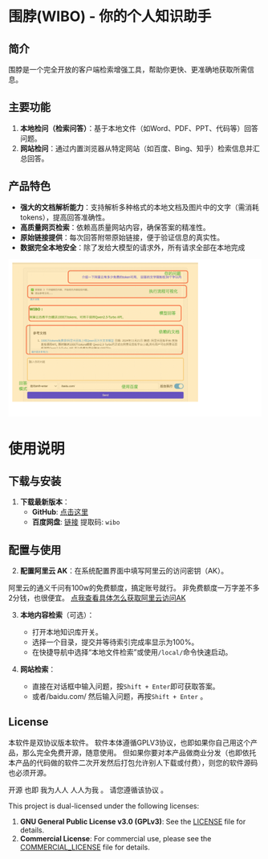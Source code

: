 # 围脖(WIBO) - 你的个人知识助手

## 简介
围脖是一个完全开放的客户端检索增强工具，帮助你更快、更准确地获取所需信息。

## 主要功能
1. **本地检问（检索问答）**：基于本地文件（如Word、PDF、PPT、代码等）回答问题。
2. **网站检问**：通过内置浏览器从特定网站（如百度、Bing、知乎）检索信息并汇总回答。

## 产品特色
- **强大的文档解析能力**：支持解析多种格式的本地文档及图片中的文字（需消耗tokens），提高回答准确性。
- **高质量网页检索**：依赖高质量网站内容，确保答案的精准性。
- **原始链接提供**：每次回答附带原始链接，便于验证信息的真实性。
- **数据完全本地安全**：除了发给大模型的请求外，所有请求全部在本地完成


![网站检索](./docs/images/index.png)


# 使用说明

## 下载与安装

1. **下载最新版本**：
   - **GitHub**: [点击这里](https://github.com/wibo-client/wibo/releases)
   - **百度网盘**: [链接](https://pan.baidu.com/s/1YZILuhbZbK5dWAQ2v5-R_A?pwd=wibo) 提取码: `wibo`

## 配置与使用

2. **配置阿里云 AK**：在系统配置界面中填写阿里云的访问密钥（AK）。

阿里云的通义千问有100w的免费额度，搞定账号就行。  非免费额度一万字差不多2分钱，也很便宜。
[点我查看具体怎么获取阿里云访问AK](./docs/getAliyunAK.md)

3. **本地内容检索**（可选）：
   - 打开本地知识库开关。
   - 选择一个目录，提交并等待索引完成率显示为100%。
   - 在快捷导航中选择“本地文件检索”或使用`/local/`命令快速启动。

4. **网站检索**：
   - 直接在对话框中输入问题，按`Shift + Enter`即可获取答案。
   - 或者/baidu.com/ 然后输入问题，再按`Shift + Enter` 。




## License

本软件是双协议版本软件。 
软件本体遵循GPLV3协议，也即如果你自己用这个产品，那么完全免费开源，随意使用。
但如果你要对本产品做商业分发（也即依托本产品的代码做的软件二次开发然后打包允许别人下载或付费），则您的软件源码也必须开源。 

开源 也即 我为人人 人人为我 。 请您遵循该协议 。 

This project is dual-licensed under the following licenses:

1. **GNU General Public License v3.0 (GPLv3)**: See the [LICENSE](./LICENSE) file for details.
2. **Commercial License**: For commercial use, please see the [COMMERCIAL_LICENSE](./COMMERCIAL_LICENSE.md) file for details.